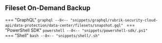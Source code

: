 ## Fileset On-Demand Backup

=== "GraphQL"
    ```graphql
    --8<-- "snippets/graphql/rubrik-security-cloud-api/data-protection/data-center/filesets/snapshot.gql"
    ```
=== "PowerShell SDK"
    ```powershell
    --8<-- "snippets/powershell-sdk/.ps1"
    ```
=== "Shell"
    ```bash
    --8<-- "snippets/shell/.sh"
    ```